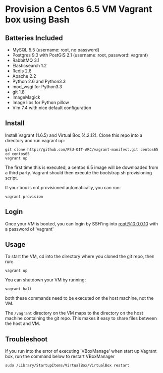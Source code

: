 # Provision a Centos 6.5 VM Vagrant box using Bash

## Batteries Included

* MySQL 5.5 (username: root, no password)
* Postgres 9.3 with PostGIS 2.1 (username: root, password: vagrant)
* RabbitMQ 3.1
* Elasticsearch 1.2
* Redis 2.8
* Apache 2.2
* Python 2.6 and Python3.3
* mod_wsgi for Python3.3
* git 1.8
* ImageMagick
* Image libs for Python pillow
* Vim 7.4 with nice default configuration

## Install

Install Vagrant (1.6.5) and Virtual Box (4.2.12). Clone this repo into a
directory and run vagrant up:

    git clone http://github.com/PSU-OIT-ARC/vagrant-manifest.git centos65
    cd centos65
    vagrant up

The first time this is executed, a centos 6.5 image will be downloaded from a
third party. Vagrant should then execute the bootstrap.sh provisioning script.

If your box is not provisioned automatically, you can run:

    vagrant provision

## Login

Once your VM is booted, you can login by SSH'ing into root@10.0.0.10 with a password of 'vagrant'

## Usage

To start the VM, cd into the directory where you cloned the git repo, then run:

    vagrant up

You can shutdown your VM by running:

    vagrant halt
    
both these commands need to be executed on the host machine, not the VM.

The `/vagrant` directory on the VM maps to the directory on the host machine containing the git repo. This makes it easy to share files between the host and VM.

## Troubleshoot
If you run into the error of executing 'VBoxManage' when start up Vagrant box, run the command below to restart VBoxManager

    sudo /Library/StartupItems/VirtualBox/VirtualBox restart


